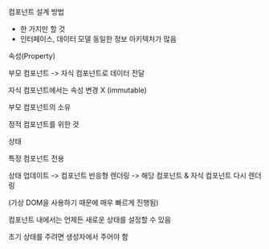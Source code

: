 컴포넌트 설계 방법

- 한 가지만 할 것
- 인터페이스, 데이터 모델 동일한 정보 아키텍처가 많음




속성(Property)

부모 컴포넌트 -> 자식 컴포넌트로 데이터 전달

자식 컴포넌트에서는 속성 변경 X (immutable)

부모 컴포넌트의 소유

정적 컴포넌트를 위한 것



상태

특정 컴포넌트 전용

상태 업데이트 -> 컴포넌트 반응형 렌더링 -> 해당 컴포넌트 & 자식 컴포넌트 다시 렌더링

(가상 DOM을 사용하기 때문에 매우 빠르게 진행됨)

컴포넌트 내에서는 언제든 새로운 상태를 설정할 수 있음

초기 상태를 주려면 생성자에서 주어야 함

